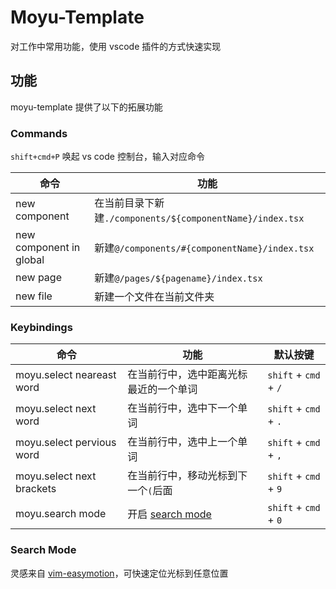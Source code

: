 # Moyu-Template

对工作中常用功能，使用 vscode 插件的方式快速实现

## 功能

moyu-template 提供了以下的拓展功能

### Commands

`shift+cmd+P` 唤起 vs code 控制台，输入对应命令

| 命令                    | 功能                                                      |
| ----------------------- | --------------------------------------------------------- |
| new component           | 在当前目录下新建`./components/${componentName}/index.tsx` |
| new component in global | 新建`@/components/#{componentName}/index.tsx`             |
| new page                | 新建`@/pages/${pagename}/index.tsx`                       |
| new file                | 新建一个文件在当前文件夹                                  |

### Keybindings

| 命令                      | 功能                                   | 默认按键              |
| ------------------------- | -------------------------------------- | --------------------- |
| moyu.select neareast word | 在当前行中，选中距离光标最近的一个单词 | `shift` + `cmd` + `/` |
| moyu.select next word     | 在当前行中，选中下一个单词             | `shift` + `cmd` + `.` |
| moyu.select pervious word | 在当前行中，选中上一个单词             | `shift` + `cmd` + `,` |
| moyu.select next brackets | 在当前行中，移动光标到下一个`(`后面    | `shift` + `cmd` + `9` |
| moyu.search mode          | 开启 [search mode](#search-mode)       | `shift` + `cmd` + `0` |

### Search Mode

灵感来自 [vim-easymotion](https://github.com/easymotion/vim-easymotion)，可快速定位光标到任意位置
